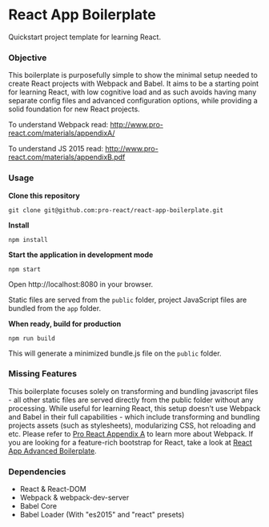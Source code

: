 React App Boilerplate
=====================

Quickstart project template for learning React.

### Objective

This boilerplate is purposefully simple to show the minimal setup needed to create React projects with Webpack and Babel. It aims to be a starting point for learning React, with low cognitive load and as such avoids having many separate config files and advanced configuration options, while providing a solid foundation for new React projects.

To understand Webpack read:
http://www.pro-react.com/materials/appendixA/

To understand JS 2015 read:
http://www.pro-react.com/materials/appendixB.pdf

### Usage
**Clone this repository**
```
git clone git@github.com:pro-react/react-app-boilerplate.git
```

**Install**
```
npm install
```

**Start the application in development mode**
```
npm start
```

Open http://localhost:8080 in your browser.

Static files are served from the `public` folder, project JavaScript files are bundled from the `app` folder.

**When ready, build for production**
```
npm run build
```

This will generate a minimized bundle.js file on the `public` folder.


### Missing Features

This boilerplate focuses solely on transforming and bundling javascript files - all other static files are served directly from the public folder without any processing. While useful for learning React, this setup doesn't use Webpack and Babel in their full capabilities - which include transforming and bundling projects assets (such as stylesheets), modularizing CSS, hot reloading and etc. Please refer to [Pro React Appendix A](http://www.pro-react.com/materials/) to learn more about Webpack. If you are looking for a feature-rich bootstrap for React, take a look at [React App Advanced Boilerplate](//github.com/pro-react/react-app-advanced-boilerplate).


### Dependencies

* React & React-DOM
* Webpack & webpack-dev-server
* Babel Core
* Babel Loader (With "es2015" and "react" presets)
